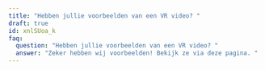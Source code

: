 ```yaml
---
title: "Hebben jullie voorbeelden van een VR video? "
draft: true
id: xnlSUoa_k
faq:
  question: "Hebben jullie voorbeelden van een VR video? "
  answer: "Zeker hebben wij voorbeelden! Bekijk ze via deze pagina. "
---
```


